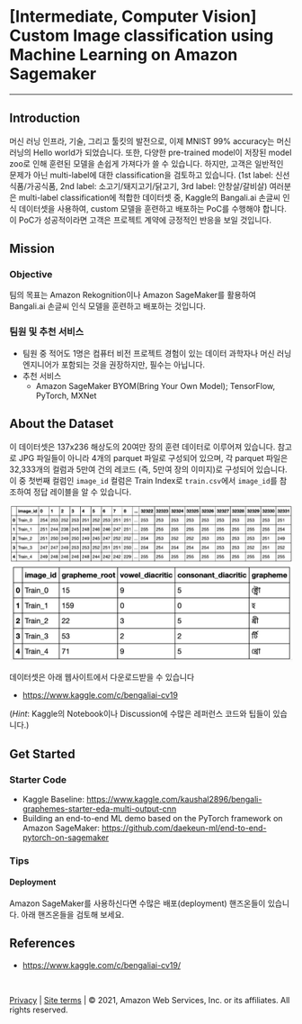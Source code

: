 # [Intermediate, Computer Vision] Custom Image classification using Machine Learning on Amazon Sagemaker
---

## Introduction

머신 러닝 인프라, 기술, 그리고 툴킷의 발전으로, 이제 MNIST 99% accuracy는 머신 러닝의 Hello world가 되었습니다. 또한, 다양한 pre-trained model이 저장된 model zoo로 인해 훈련된 모델을 손쉽게 가져다가 쓸 수 있습니다.
하지만, 고객은 일반적인 문제가 아닌 multi-label에 대한 classification을 검토하고 있습니다. 
(1st label: 신선식품/가공식품, 2nd label: 소고기/돼지고기/닭고기, 3rd label: 안창살/갈비살)
여러분은 multi-label classification에 적합한 데이터셋 중, Kaggle의 Bangali.ai 손글씨 인식 데이터셋을 사용하여, custom 모델을 훈련하고 배포하는 PoC를 수행해야 합니다. 이 PoC가 성공적이라면 고객은 프로젝트 계약에 긍정적인 반응을 보일 것입니다.

## Mission

### Objective
팀의 목표는 Amazon Rekognition이나 Amazon SageMaker를 활용하여 Bangali.ai 손글씨 인식 모델을 훈련하고 배포하는 것입니다.

### 팀원 및 추천 서비스
- 팀원 중 적어도 1명은 컴퓨터 비전 프로젝트 경험이 있는 데이터 과학자나 머신 러닝 엔지니어가 포함되는 것을 권장하지만, 필수는 아닙니다.
- 추천 서비스
    - Amazon SageMaker BYOM(Bring Your Own Model); TensorFlow, PyTorch, MXNet

## About the Dataset

이 데이터셋은 137x236 해상도의 20여만 장의 훈련 데이터로 이루어져 있습니다.
참고로 JPG 파일들이 아니라 4개의 parquet 파일로 구성되어 있으며, 각 parquet 파일은 32,333개의 컬럼과 5만여 건의 레코드 (즉, 5만여 장의 이미지)로 구성되어 있습니다. 이 중 첫번째 컬럼인 `image_id` 컬럼은 Train Index로 `train.csv`에서 `image_id`를 참조하여 정답 레이블을 알 수 있습니다. 


![alt text](Images/bangali_1.png ) 
<br>
![alt text](Images/bangali_2.png ) 


데이터셋은 아래 웹사이트에서 다운로드받을 수 있습니다
- https://www.kaggle.com/c/bengaliai-cv19

(*Hint*: Kaggle의 Notebook이나 Discussion에 수많은 레퍼런스 코드와 팁들이 있습니다.)


## Get Started

### Starter Code
* Kaggle Baseline: https://www.kaggle.com/kaushal2896/bengali-graphemes-starter-eda-multi-output-cnn
* Building an end-to-end ML demo based on the PyTorch framework on Amazon SageMaker: https://github.com/daekeun-ml/end-to-end-pytorch-on-sagemaker


### Tips

#### Deployment
Amazon SageMaker를 사용하신다면 수많은 배포(deployment) 핸즈온들이 있습니다. 아래 핸즈온들을 검토해 보세요.

## References

* https://www.kaggle.com/c/bengaliai-cv19/

<br>

[Privacy](https://aws.amazon.com/privacy/) | [Site terms](https://aws.amazon.com/terms/) | © 2021, Amazon Web Services, Inc. or its affiliates. All rights reserved.